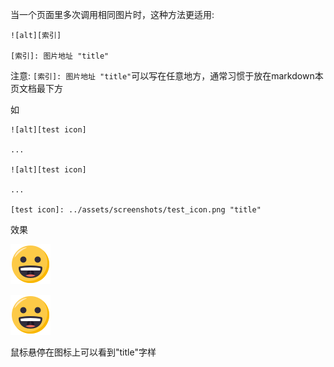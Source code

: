 当一个页面里多次调用相同图片时，这种方法更适用:

```text
![alt][索引]

[索引]: 图片地址 "title"
```

注意: `[索引]: 图片地址 "title"`可以写在任意地方，通常习惯于放在markdown本页文档最下方

如

```text
![alt][test icon]

...

![alt][test icon]

...

[test icon]: ../assets/screenshots/test_icon.png "title"
```

效果

![alt][test icon]

![alt][test icon]

[test icon]: ../assets/screenshots/test_icon.png "title"

鼠标悬停在图标上可以看到"title"字样
